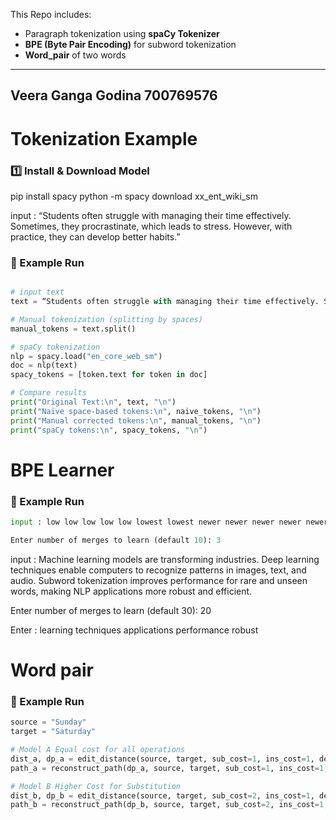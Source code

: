 This Repo includes:
- Paragraph tokenization using **spaCy Tokenizer**
- **BPE (Byte Pair Encoding)** for subword tokenization
- **Word_pair** of two words
---
**Veera Ganga Godina
700769576**
---

# Tokenization Example
### 1️⃣ Install & Download Model

pip install spacy
python -m spacy download xx_ent_wiki_sm

input : “Students often struggle with managing their time effectively. Sometimes, they procrastinate, which leads to stress. However, with practice, they can develop better habits.”

### 🧮 Example Run

```python

# input text
text = “Students often struggle with managing their time effectively. Sometimes, they procrastinate, which leads to stress. However, with practice, they can develop better habits.”

# Manual tokenization (splitting by spaces)
manual_tokens = text.split()

# spaCy tokenization
nlp = spacy.load("en_core_web_sm")
doc = nlp(text)
spacy_tokens = [token.text for token in doc]

# Compare results
print("Original Text:\n", text, "\n")
print("Naïve space-based tokens:\n", naive_tokens, "\n")
print("Manual corrected tokens:\n", manual_tokens, "\n")
print("spaCy tokens:\n", spacy_tokens, "\n")
```

# BPE Learner
### 🧮 Example Run
```python
input : low low low low low lowest lowest newer newer newer newer newer newer wider wider wider new new

Enter number of merges to learn (default 10): 3
```

input : Machine learning models are transforming industries. Deep learning techniques enable computers to recognize patterns in images, text, and audio. Subword tokenization improves performance for rare and unseen words, making NLP applications more robust and efficient.

Enter number of merges to learn (default 30): 20

Enter : 
learning
techniques
applications
performance
robust


# Word pair

### 🧮 Example Run
```python
source = "Sunday"
target = "Saturday"

# Model A Equal cost for all operations
dist_a, dp_a = edit_distance(source, target, sub_cost=1, ins_cost=1, del_cost=1)
path_a = reconstruct_path(dp_a, source, target, sub_cost=1, ins_cost=1, del_cost=1)

# Model B Higher Cost for Substitution
dist_b, dp_b = edit_distance(source, target, sub_cost=2, ins_cost=1, del_cost=1)
path_b = reconstruct_path(dp_b, source, target, sub_cost=2, ins_cost=1, del_cost=1)
```
